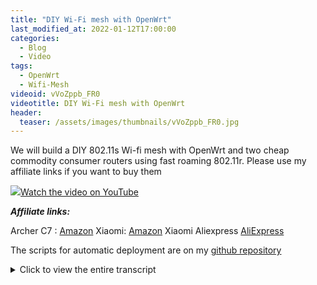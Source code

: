 ```yaml
---
title: "DIY Wi-Fi mesh with OpenWrt"
last_modified_at: 2022-01-12T17:00:00
categories:
  - Blog
  - Video
tags:
  - OpenWrt
  - Wifi-Mesh
videoid: vVoZppb_FR0
videotitle: DIY Wi-Fi mesh with OpenWrt
header:
  teaser: /assets/images/thumbnails/vVoZppb_FR0.jpg
---
```


We will build a DIY 802.11s Wi-fi mesh with OpenWrt and two cheap commodity consumer routers using fast roaming 802.11r. Please use my affiliate links if you want to buy them

<a href="https://www.youtube.com/watch?v={{page.videoid}}"><img src="/assets/images/thumbnails/{{page.videoid}}.jpg">Watch the video on YouTube</a>

***Affiliate links:***

Archer C7 : <a href="https://www.amazon.com/gp/search?ie=UTF8&tag=onemarcfift04-20&keywords=B00CEB53MS">Amazon</a>
Xiaomi: <a href="https://www.amazon.com/gp/search?ie=UTF8&tag=onemarcfift04-20&keywords=B07WDLJWQG">Amazon</a>
Xiaomi Aliexpress <a href="https://s.click.aliexpress.com/e/_As8RrM">AliExpress</a> 

The scripts for automatic deployment are on my 
<a href="https://github.com/onemarcfifty/openwrt-mesh">github repository</a>
<details>
	<summary>Click to view the entire transcript</summary>
Today we will build a true Wi-fi mesh with two commodity consumer grade Wi-fi routers. One is the TP-Link Archer C7 and the other one is the Xiaomi mi router 4a gigabit edition. You can get both in the 20 to 50 Dollars range each and hence build yourself a Wi-fi mesh with three nodes far below 100 Dollars. You may of course use any other device that is supported. Please see my affiliate links in the description if you want to buy them. Many thanks.

The mesh configuration on OpenWrt is done in two or three clicks really. But we do have to prepare a couple of things. First off, you should make sure that your hardware actually supports mesh_point mode. In order to do this, you would need to ssh into the router and run iw list and search for mesh. If you are however using one of those devices listed here, then you should be quite safe.

Let’s go and configure the first router. This will be the device that is connected to the internet. The gateway of our mesh. I use the Archer C7 for this. So we have Internet connection on the WAN port and we plug in our PC on the LAN port. By default, the LAN interface provides IP addresses over DHCP in the 192.168.1.x range and the router itself has the IP 192.168.1.1. I assume that you are using DHCP on your PC so you should get an IP address in that range automatically.

Next we need to check on the software prerequisites. In the OpenWrt GUI which is called luci, this is done under System and then Software. Usually a consumer grade Wi-fi router does not have a lot of memory. Therefore, the number and type of software packages that are installed on it strive to be rather small and don’t necessarily provide all features. The software packages that provide Wi-fi on OpenWrt start with wpad. And as you can see there is one that is already installed and also there are a couple of others which provide more features such as – you may have guessed – mesh. If you don’t see any packages here, then click on “Update lists”. The ones that provide mesh here are the full featured packages down here and the wpad-mesh packages here. So we need to chose one of them. Let’s use wpad-mesh-openssl for example. Now, when you try to install this and you did not tick the box “overwrite files from other packages” then you might get an error message saying that there is a conflict with an already installed package. So we need to remove it first. That can be done on the “installed” tab here. Please – when you do this make sure that you are connected to the device with a wire as this will kill the Wi-fi. So let me uninstall all conflicting packages here. Then go back to the “Available” tab and install the right wpad package. Perfect. All done. At this point the safest bet is to reboot the wifi router by clicking on system then reboot. The reason is that the old version of the files might still be in use. On the command line you could do a combination of wifi down then /etc/init.d/wpad stop then opkg remove on the obsolete packages and an opgk install on the new one, followed by wpad start and wifi up. You may do that if you can’t reboot your router for example because of the kids ;-)

(logo)

Cool, my first Wi-fi router has rebooted and it is now using the new version of wpad. If we check in the Software section again then we can see the newly installed package here. You may notice that the amount of free space that you have available on your router has decreased by the size of the package. OpenWrt has not freed up the memory for the package that you have uninstalled. That’s normal and related to the fact that the firmware is located in a read-only block device and the new package is just put into a read-write partition that is mounted as an overlay file system. Keep that in mind when you install software on a router – you may quickly run out of memory.

Awesome, now let’s configure the mesh. We go to network-wireless, then the radio we want to use and click on add here. I will use the 2.4 GHz radio in a first step. You can of course also use the 5 GHz radio or we can later add a second mesh on the 5 GHz if we want to. I’ll talk about the pros and cons of the two bands later. On the general tab down here we need to select 802.11s in the mode field. IEEE 802.11s is the name of the underlying standard for mesh. Next we give it a name or ID – that will be the SSID which will be visible on the air and we have to select a network. Now – the network that you select here in fact corresponds to the names of interfaces that you can see on the network then interfaces section. I set this to LAN on my main router – so the mesh will be bridged to my LAN network. If you have network segmentation like I showed in my previous videos then you would also see guest, iot and potentially a couple more here – do NOT select multiple networks here. The mesh can not do VLANs – we will do this in the second and third episode. For the time being we will just work with one network. 

Last but not least I will have to go to the wireless security tab and chose the encryption. For the mesh we have two choices here. We can chose SAE or none. SAE is short for Simultaneous Authentication of Equals and provides ad hoc two-way encryption. If we chose none then the traffic would be unencrypted. If we want to have encryption then the only choice that is valid here is WPA3-SAE. Theoretically we could also use WPA2 and add the SAE encryption manually. But here let’s just use WPA3-SAE. 

That’s it – save and apply. Now let’s go to the second access point. For this I will use the Xiaomi mi router which I have bought for one of the previous videos. This device will only serve as a so called dumb access point, so it should not act as a router but rather only have access point functionality. Therefore we will need to do a couple of additional steps which in fact have nothing to do with Wi-fi mesh but rather with removing unneeded functionality. The reason I will do this is so that I can use features like fast roaming later. If you have followed my previous videos then you probably already have done that. But I wanted to provide the newcomers with a working out-of-the-box configuration in this episode here. 

For your convenience I am providing a script that automates these steps on my github repository. So you could as well just ssh into the router and copy paste the script into the ssh window. That will come in handy if you want to configure not only two but let’s say 5 or 10 devices.

Both routers by default have the 192.168.1.1 address. In order to avoid conflicts during the configuration, please do now disconnect your PC from the first router and connect your PC to a LAN port of the second router. Do not connect both routers to each other yet.

Now we log into luci and go to network-interfaces. Next to the LAN interface click on edit. We need to give the LAN interface a different IP address in the same subnet like our main router. In order to do this we have two possibilities. We could either use a fixed IP address in the same subnet, for example 192.168.1.2. In this case we would also need to tell it about the first router in the IPv4 gateway field and we would need to go to the “DHCP Server” tab and tick the box “Ignore Interface”. Or – we just set the interface to be a dhcp client. The advantage of this is that we get all the settings like DNS Server and default gateway etc. from the main router. The disadvantage is that we would need to find out the new IP address which it gets from the main router before we can reconnect to it. Let’s do that. Change the protocol to DHCP client, click on save. Once you click on “Save” and then “Save and apply” the router will change its IP address, that means that we will now lose connectivity. If we did nothing, then the changes would be reverted back within 90 seconds. Now we have 90 seconds to reconnect before luci reverts the changes. Now please plug in the cable going to the LAN port of your main router into the second LAN port of the second router, so in other words please connect the LAN ports of the routers to each other. Like it is shown here.

If you now browse to the 192.168.1.1 address then you will be looking at the first router. And down here somewhere you should see the second router appearing. Browse to the IP address that is shown there. That’s the new IP address of your second router. You should now get a message saying that the changes have been applied. 

Cool. We’re nearly done with preparations. We just need to remove some more unneeded stuff from the second Access point such as the WAN interfaces, DHCP Server, DNS Server and Firewall.

Under network-Interfaces I can now delete all unused interfaces, so I can delete the WAN and WAN6 interface. So now we only have the LAN interface in the list which in fact will later be connected to the mesh directly. The WAN zone only exists on the first router which is connected to the Internet. Actually we can now even assign the wan switch port of this device to the lan interface. In order to do this we go to this devices tab here and click on “configure” next to the br-lan bridge. Add the wan port and then save and apply. Just two more tiny things and we are done with housekeeping on the access point. Go to network-firewall and delete all zones. Then go to System-Startup and click on the “enabled” button next to dnsmasq, odhcpd and firewall. These operations disable the firewall and the dns and dhcp server. Save and apply. To make sure that they are really stopped click on the stop button next to them.

Awesome. This part was really just related to turning the second router into a dumb access point. We don’t want it to act as a router but just as an additional access point in our LAN and ultimately in our Wi-Fi mesh network.

Now let’s follow exactly the same procedure like on the first device - remove the old wpad, install the new one, go to wireless, add the mesh. Select the LAN network down here. Again – make sure that you are on the same band and channel like the first router here. Once I click on “Save and Apply” then we should see the other mesh point here in the associated stations list. If you don’t see the other mesh point here then the safest bet again would be to quickly reboot both routers in order to make sure that the new config is properly applied on both. In addition to that, you could ssh into the router and run logread -f while you restart the interfaces in order to see if it wants to tell you something.


Awesome. Now we have the two routers connected with the Wi-fi mesh. Let’s remove the wire between the two routers and see if we can do basic connectivity. Go to Network – then Diagnostics – and ping the other router’s address, by default 192.168.1.1. If that goes OK then try to ping OpenWrt.org. If that also goes OK then we are good to proceed. Just one more thing here. When you reboot the second access point then most probably it will get assigned a new IP address because the MAC address of the Wifi interface is different from the MAC of the Ethernet interface. Please do double check on the status page of your first router. Mine got the dot 132 address over the Ethernet and then received the dot 131 address over the mesh. Just another remark here – the meshes show “Encryption: None” on the wireless page of the Xiaomi but they should be encrypted. On my Archer C7 they do properly show WPA3 SAE. I guess that’s a bug in luci. Actually that leads me to a CALL TO ACTION – I need you to get involved again. I am not using Mesh here at home a lot – so I can’t really tell you guys if it is stable, reliable, performant etc. So I would be curious to learn from you if you are using Wi-fi mesh with OpenWrt and if you can say anything about long term reliability and performance. Please drop me a comment and also tell me which hardware you are using for the mesh – many thanks again!

Perfect! Now we have the main router connected to the internet on the WAN side and to the mesh on the LAN side. The second access point is connected to the Mesh which is bridged to all ports at the back of the device. The last thing that we need to do is to actually turn both devices into Wi-Fi access points. 

Let’s go to Network – then Wireless and add a wireless network here. I will call it my-wifi, add it to the lan network, select wpa2-psk as security level and give it a secret password. You may actually add that Wi-fi to all adapters on all bands. If you want to use fast roaming as well then just tick the box next to 802.11r fast roaming, type in the exact same mobility domain on all devices and change the FT protocol to FT over the air. That’s pretty much it. Do the same exact config on both devices and all additional devices you want to add. You may chose different radio channels on the radio band that is NOT connected to the mesh. As in my example the mesh is on the 2.4 GHz band, I could therefore serve Wi-fi to my clients in the 5 GHz band on different channels.

If everything went well then you can now connect to one of the access points and actually you may remove the Ethernet cable that runs to your PC from the second access point – it can now run standalone as a full wireless mesh access point with fast roaming capabilities. In a nutshell, the config is pretty similar to what I showed in my fast roaming video – just now the access points are interconnected via mesh rather than Ethernet.

Awesome. If you want to add a third, fourth or fifth access point then do the above for each one of them. 

Alternatively use the script from my github repository which in fact automates the steps.

Why have I chosen the 2.4 GHz band as a back haul for the mesh rather than the faster 5 GHz band ? Well, the 2.4 GHz band might be crowded and also provide less bandwidth but in certain situations it does have a number of advantages. Such as it can more easily penetrate walls and other obstacles. So if there is a concrete wall between the Access points then you might get better connectivity on the lower frequencies of the 2.4 GHz band rather than the 5 GHz band. You might even use a directional antenna to improve connectivity between the access points such as the 99 cents Yagi Uda antenna made of paperclips and foam which I showed in my second ever video. Link up here. To me it doesn’t matter because as I am using fixed channels 1 on one side of the house and 11 on the other side for many many years all the conflicting access points in the neighborhood have moved to other channels over the years. As I have so many SSIDs on each radio that actually makes that channels look crowded to others. Also – my Internet connection only provides 100 Mbits so the 2.4 GHz is totally OK as a backbone for me. I need to admit that the density of Wi-fi networks is not very high where I live – if you live in an apartment in a big city then this might be a totally different situation and It might be better for you to chose the 5 GHz band as a backbone.

Last but not least let’s talk about some basic troubleshooting steps. If ever the stations can’t associate then the best thing to do is to double-check on everything – channel, SSID, password and the like plus in order to get more information ssh into the router and use the logread -f command to see log messages. They will give you hints on what went wrong. Rebooting the router might help as well just to make sure that all changes are taken into consideration properly.

That’s it for today. In the next episodes we will see how we can overcome some limitations of the concept of this episode. In fact we can not use VLANs over the mesh at the moment, that means that if we want to build a guest Wi-Fi over the mesh then we would have to tunnel VLANs over the mesh to the second access point. We will do this in the next episode. In the third episode we will look into more advanced options using the batman-adv protocol and maybe I will do a fourth episode with some additional use cases such as a wireless mesh managed switch. Either way, make sure that you bookmark my channel page or even better – do subscribe to my channel so you will be notified if a new episode comes out. But before everything else – Many thanks for watching. Likes and comments are appreciated – stay safe, stay healthy, bye for now! 
</details>
